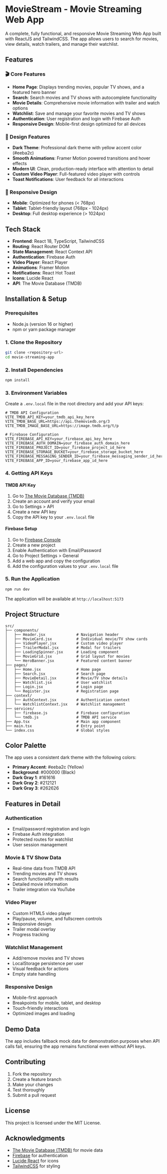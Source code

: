 # MovieStream - Movie Streaming Web App

A complete, fully functional, and responsive Movie Streaming Web App built with ReactJS and TailwindCSS. The app allows users to search for movies, view details, watch trailers, and manage their watchlist.

## Features

### 🎬 Core Features
- **Home Page**: Displays trending movies, popular TV shows, and a featured hero banner
- **Search**: Search movies and TV shows with autocomplete functionality
- **Movie Details**: Comprehensive movie information with trailer and watch options
- **Watchlist**: Save and manage your favorite movies and TV shows
- **Authentication**: User registration and login with Firebase Auth
- **Responsive Design**: Mobile-first design optimized for all devices

### 🎨 Design Features
- **Dark Theme**: Professional dark theme with yellow accent color (#eeba2c)
- **Smooth Animations**: Framer Motion powered transitions and hover effects
- **Modern UI**: Clean, production-ready interface with attention to detail
- **Custom Video Player**: Full-featured video player with controls
- **Toast Notifications**: User feedback for all interactions

### 📱 Responsive Design
- **Mobile**: Optimized for phones (< 768px)
- **Tablet**: Tablet-friendly layout (768px - 1024px)
- **Desktop**: Full desktop experience (> 1024px)

## Tech Stack

- **Frontend**: React 18, TypeScript, TailwindCSS
- **Routing**: React Router DOM
- **State Management**: React Context API
- **Authentication**: Firebase Auth
- **Video Player**: React Player
- **Animations**: Framer Motion
- **Notifications**: React Hot Toast
- **Icons**: Lucide React
- **API**: The Movie Database (TMDB)

## Installation & Setup

### Prerequisites
- Node.js (version 16 or higher)
- npm or yarn package manager

### 1. Clone the Repository
```bash
git clone <repository-url>
cd movie-streaming-app
```

### 2. Install Dependencies
```bash
npm install
```

### 3. Environment Variables
Create a `.env.local` file in the root directory and add your API keys:

```env
# TMDB API Configuration
VITE_TMDB_API_KEY=your_tmdb_api_key_here
VITE_TMDB_BASE_URL=https://api.themoviedb.org/3
VITE_TMDB_IMAGE_BASE_URL=https://image.tmdb.org/t/p

# Firebase Configuration
VITE_FIREBASE_API_KEY=your_firebase_api_key_here
VITE_FIREBASE_AUTH_DOMAIN=your_firebase_auth_domain_here
VITE_FIREBASE_PROJECT_ID=your_firebase_project_id_here
VITE_FIREBASE_STORAGE_BUCKET=your_firebase_storage_bucket_here
VITE_FIREBASE_MESSAGING_SENDER_ID=your_firebase_messaging_sender_id_here
VITE_FIREBASE_APP_ID=your_firebase_app_id_here
```

### 4. Getting API Keys

#### TMDB API Key
1. Go to [The Movie Database (TMDB)](https://www.themoviedb.org/)
2. Create an account and verify your email
3. Go to Settings > API
4. Create a new API key
5. Copy the API key to your `.env.local` file

#### Firebase Setup
1. Go to [Firebase Console](https://console.firebase.google.com/)
2. Create a new project
3. Enable Authentication with Email/Password
4. Go to Project Settings > General
5. Add a web app and copy the configuration
6. Add the configuration values to your `.env.local` file

### 5. Run the Application
```bash
npm run dev
```

The application will be available at `http://localhost:5173`

## Project Structure

```
src/
├── components/
│   ├── Header.jsx              # Navigation header
│   ├── MovieCard.jsx           # Individual movie/TV show cards
│   ├── VideoPlayer.jsx         # Custom video player
│   ├── TrailerModal.jsx        # Modal for trailers
│   ├── LoadingSpinner.jsx      # Loading component
│   ├── MovieGrid.jsx           # Grid layout for movies
│   └── HeroBanner.jsx          # Featured content banner
├── pages/
│   ├── Home.jsx                # Home page
│   ├── Search.jsx              # Search page
│   ├── MovieDetail.jsx         # Movie/TV show details
│   ├── Watchlist.jsx           # User watchlist
│   ├── Login.jsx               # Login page
│   └── Register.jsx            # Registration page
├── context/
│   ├── AuthContext.jsx         # Authentication context
│   └── WatchlistContext.jsx    # Watchlist management
├── services/
│   ├── firebase.js             # Firebase configuration
│   └── tmdb.js                 # TMDB API service
├── App.tsx                     # Main app component
├── main.tsx                    # Entry point
└── index.css                   # Global styles
```

## Color Palette

The app uses a consistent dark theme with the following colors:

- **Primary Accent**: #eeba2c (Yellow)
- **Background**: #000000 (Black)
- **Dark Gray 1**: #161616
- **Dark Gray 2**: #212121
- **Dark Gray 3**: #262626

## Features in Detail

### Authentication
- Email/password registration and login
- Firebase Auth integration
- Protected routes for watchlist
- User session management

### Movie & TV Show Data
- Real-time data from TMDB API
- Trending movies and TV shows
- Search functionality with results
- Detailed movie information
- Trailer integration via YouTube

### Video Player
- Custom HTML5 video player
- Play/pause, volume, and fullscreen controls
- Responsive design
- Trailer modal overlay
- Progress tracking

### Watchlist Management
- Add/remove movies and TV shows
- LocalStorage persistence per user
- Visual feedback for actions
- Empty state handling

### Responsive Design
- Mobile-first approach
- Breakpoints for mobile, tablet, and desktop
- Touch-friendly interactions
- Optimized images and loading

## Demo Data

The app includes fallback mock data for demonstration purposes when API calls fail, ensuring the app remains functional even without API keys.

## Contributing

1. Fork the repository
2. Create a feature branch
3. Make your changes
4. Test thoroughly
5. Submit a pull request

## License

This project is licensed under the MIT License.

## Acknowledgments

- [The Movie Database (TMDB)](https://www.themoviedb.org/) for movie data
- [Firebase](https://firebase.google.com/) for authentication
- [Lucide React](https://lucide.dev/) for icons
- [TailwindCSS](https://tailwindcss.com/) for styling